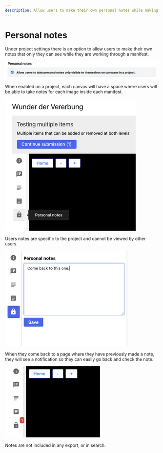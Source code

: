 ```yaml
---
description: Allow users to make their own personal notes while making contributions.
---
```


# Personal notes

Under project settings there is an option to allow users to make their own notes that only they can see while they are working through a manifest.

![](../../.gitbook/assets/screenshot-2021-05-18-at-13.52.38.png)

When enabled on a project, each canvas will have a space where users will be able to take notes for each image inside each manifest. 

![Personal notes are available in the sidebar](../../.gitbook/assets/screenshot-2021-05-18-at-13.54.16.png)

Users notes are specific to the project and cannot be viewed by other users.

![](../../.gitbook/assets/screenshot-2021-05-18-at-13.55.10.png)

When they come back to a page where they have previously made a note, they will see a notification so they can easily go back and check the note.

![](../../.gitbook/assets/screenshot-2021-05-18-at-13.55.59.png)

Notes are not included in any export, or in search.


